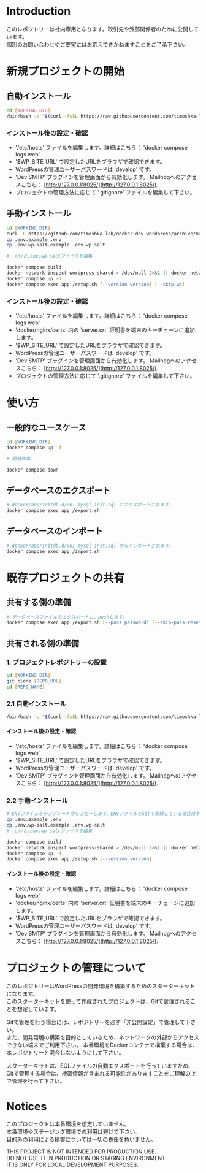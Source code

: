 # Introduction
このレポジトリーは社内専用となります。取引先や外部関係者のために公開しています。  
個別のお問い合わせやご要望にはお応えできかねますことをご了承下さい。

# 新規プロジェクトの開始
## 自動インストール
```bash
cd [WORKING_DIR]
/bin/bash -c "$(curl -fsSL https://raw.githubusercontent.com/timoshka-lab/docker-dev-wordpress-setup/main/setup.sh)"
```

### インストール後の設定・確認
* '/etc/hosts' ファイルを編集します。詳細はこちら： 'docker compose logs web'
* '$WP_SITE_URL' で設定したURLをブラウザで確認できます。
* WordPressの管理ユーザーパスワードは 'develop' です。
* 'Dev SMTP' プラグインを管理画面から有効化します。 Mailhogへのアクセスこちら： [http://127.0.0.1:8025/](http://127.0.0.1:8025/).
* プロジェクトの管理方法に応じて '.gitignore' ファイルを編集して下さい。

## 手動インストール
```zsh
cd [WORKING_DIR]
curl -L https://github.com/timoshka-lab/docker-dev-wordpress/archive/main.tar.gz | tar xvz -C ./ --strip-components=1
cp .env.example .env
cp .env.wp-salt.example .env.wp-salt

# .envと.env.wp-saltファイルを編集

docker compose build
docker network inspect wordpress-shared > /dev/null 2>&1 || docker network create wordpress-shared
docker compose up -d
docker compose exec app /setup.sh [--version version] [--skip-wp]
```

### インストール後の設定・確認
* '/etc/hosts' ファイルを編集します。詳細はこちら： 'docker compose logs web'
* 'docker/nginx/certs' 内の 'server.crt' 証明書を端末のキーチェーンに追加します。
* '$WP_SITE_URL' で設定したURLをブラウザで確認できます。
* WordPressの管理ユーザーパスワードは 'develop' です。
* 'Dev SMTP' プラグインを管理画面から有効化します。 Mailhogへのアクセスこちら： [http://127.0.0.1:8025/](http://127.0.0.1:8025/).
* プロジェクトの管理方法に応じて '.gitignore' ファイルを編集して下さい。

# 使い方
## 一般的なユースケース
```zsh
cd [WORKING_DIR]
docker compose up -d

# 開発作業...

docker compose down
```

## データベースのエクスポート
```zsh
# docker/app/initdb.d/001-mysql-init.sql にエクスポートされます。
docker compose exec app /export.sh
```

## データベースのインポート
```zsh
# docker/app/initdb.d/001-mysql-init.sql からインポートされます。
docker compose exec app /import.sh
```

# 既存プロジェクトの共有
## 共有する側の準備
```zsh
# データベースファイルをエクスポートし、pushします。
docker compose exec app /export.sh [--pass password] [--skip-pass-reset]
```

## 共有される側の準備
### 1. プロジェクトレポジトリーの設置
```zsh
cd [WORKING_DIR]
git clone [REPO_URL]
cd [REPO_NAME]
```

### 2.1 自動インストール
```zsh
/bin/bash -c "$(curl -fsSL https://raw.githubusercontent.com/timoshka-lab/docker-dev-wordpress-setup/main/setup.sh)"
```

#### インストール後の設定・確認
* '/etc/hosts' ファイルを編集します。詳細はこちら： 'docker compose logs web'
* '$WP_SITE_URL' で設定したURLをブラウザで確認できます。
* WordPressの管理ユーザーパスワードは 'develop' です。
* 'Dev SMTP' プラグインを管理画面から有効化します。 Mailhogへのアクセスこちら： [http://127.0.0.1:8025/](http://127.0.0.1:8025/).

### 2.2 手動インストール
```zsh
# ENVファイルをテンプレートからコピーします。ENVファイルをGitで管理している場合は不要です。
cp .env.example .env
cp .env.wp-salt.example .env.wp-salt
# .envと.env.wp-saltファイルを編集

docker compose build
docker network inspect wordpress-shared > /dev/null 2>&1 || docker network create wordpress-shared
docker compose up -d
docker compose exec app /setup.sh [--version version]
```

#### インストール後の設定・確認
* '/etc/hosts' ファイルを編集します。詳細はこちら： 'docker compose logs web'
* 'docker/nginx/certs' 内の 'server.crt' 証明書を端末のキーチェーンに追加します。
* '$WP_SITE_URL' で設定したURLをブラウザで確認できます。
* WordPressの管理ユーザーパスワードは 'develop' です。
* 'Dev SMTP' プラグインを管理画面から有効化します。 Mailhogへのアクセスこちら： [http://127.0.0.1:8025/](http://127.0.0.1:8025/).


# プロジェクトの管理について
このレポジトリーはWordPressの開発環境を構築するためのスターターキットになります。  
このスターターキットを使って作成されたプロジェクトは、Gitで管理されることを想定しています。  

Gitで管理を行う場合には、レポジトリーを必ず「非公開設定」で管理して下さい。  
また、開発環境の構築を目的としているため、ネットワークの外部からアクセスできない端末でご利用下さい。
本番環境をDockerコンテナで構築する場合は、本レポジトリーと混合しないようにして下さい。  

スターターキットは、SQLファイルの自動エクスポートを行っていますため、  
Gitで管理する場合は、機密情報が含まれる可能性がありますことをご理解の上で管理を行って下さい。

# Notices
このプロジェクトは本番環境を想定していません。  
本番環境やステージング環境での利用は避けて下さい。  
目的外の利用による損害については一切の責任を負いません。

THIS PROJECT IS NOT INTENDED FOR PRODUCTION USE.  
DO NOT USE IT IN PRODUCTION OR STAGING ENVIRONMENT.  
IT IS ONLY FOR LOCAL DEVELOPMENT PURPOSES.
